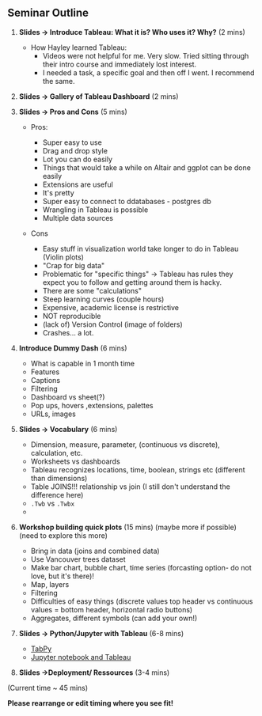 ## Seminar Outline

1. **Slides -> Introduce Tableau: What it is? Who uses it? Why?** (2 mins)
    - How Hayley learned Tableau: 
         - Videos were not helpful for me. Very slow. Tried sitting through their intro course and immediately lost interest. 
         - I needed a task, a specific goal and then off I went. I recommend the same.
1. **Slides -> Gallery of Tableau Dashboard** (2 mins) 
1. **Slides -> Pros and Cons** (5 mins) 
    - Pros: 
      - Super easy to use
      - Drag and drop style
      - Lot you can do easily
      - Things that would take a while on Altair and ggplot can be done easily
      - Extensions are useful
      - It's pretty
      - Super easy to connect to ddatabases - postgres db
      - Wrangling in Tableau is possible
      - Multiple data sources
        
    - Cons
      - Easy stuff in visualization world take longer to do in Tableau (Violin plots)
      - "Crap for big data"
      - Problematic for "specific things" -> Tableau has rules they expect you to follow and getting around them is hacky. 
      - There are some "calculations"
      - Steep learning curves (couple hours)
      - Expensive, academic license is restrictive
      - NOT reproducible
      - (lack of) Version Control (image of folders) 
      - Crashes... a lot. 

1. **Introduce Dummy Dash** (6 mins) 
    - What is capable in 1 month time 
    - Features 
    - Captions 
    - Filtering
    - Dashboard vs sheet(?) 
    - Pop ups, hovers ,extensions, palettes
    - URLs, images 

1. **Slides -> Vocabulary** (6 mins) 
    - Dimension, measure, parameter, (continuous vs discrete),  calculation, etc.
    - Worksheets vs dashboards
    - Tableau recognizes locations, time, boolean, strings etc (different than dimensions)
    - Table JOINS!!! relationship vs join (I still don't understand the difference here) 
    - `.Twb` vs `.Twbx`
    - 

1. **Workshop building quick plots** (15 mins) (maybe more if possible) 
    (need to explore this more) 
    - Bring in data (joins and combined data) 
    - Use Vancouver trees dataset 
    - Make bar chart, bubble chart, time series (forcasting option- do not love, but it's there)!
    - Map, layers 
    - Filtering 
    - Difficulties of easy things (discrete values top header vs continuous values = bottom header, horizontal radio buttons)
    - Aggregates, different symbols (can add your own!) 

1. **Slides -> Python/Jupyter with Tableau** (6-8 mins)
    - [TabPy](https://www.tableau.com/about/blog/2016/11/leverage-power-python-tableau-tabpy-62077)
    - [Jupyter notebook and Tableau](https://www.tableau.com/about/blog/2017/1/building-advanced-analytics-applications-tabpy-64916)


1. **Slides ->Deployment/ Ressources** (3-4 mins) 

(Current time ~ 45 mins) 

**Please rearrange or edit timing where you see fit!**
 








